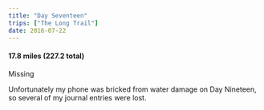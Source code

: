 ```yaml
---
title: "Day Seventeen"
trips: ["The Long Trail"]
date: 2016-07-22
---
```



#### **17.8 miles (227.2 total)**

Missing

Unfortunately my phone was bricked from water damage on Day Nineteen, so several of my journal entries were lost.
